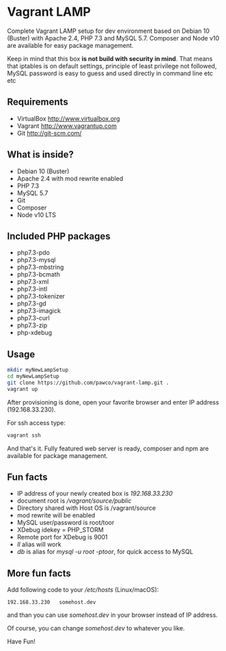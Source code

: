 # Vagrant LAMP 
Complete Vagrant LAMP setup for dev environment based on Debian 10 (Buster) with Apache 2.4, PHP 7.3 and MySQL 5.7.
Composer and Node v10 are available for easy package management.
 
Keep in mind that this box **is not build with security in mind**. That means that iptables is on default settings, principle of least privilege not followed, MySQL password is easy to guess and used directly in command line etc etc 

## Requirements
  - VirtualBox  http://www.virtualbox.org
  - Vagrant http://www.vagrantup.com
  - Git http://git-scm.com/

## What is inside?
 * Debian 10 (Buster)
 * Apache 2.4 with mod rewrite enabled
 * PHP 7.3
 * MySQL 5.7
 * Git
 * Composer
 * Node v10 LTS
 
## Included PHP packages
  * php7.3-pdo 
  * php7.3-mysql 
  * php7.3-mbstring
  * php7.3-bcmath
  * php7.3-xml
  * php7.3-intl 
  * php7.3-tokenizer 
  * php7.3-gd
  * php7.3-imagick 
  * php7.3-curl 
  * php7.3-zip
  * php-xdebug
  
## Usage
```bash
mkdir myNewLampSetup
cd myNewLampSetup
git clone https://github.com/pawco/vagrant-lamp.git .
vagrant up
```
After provisioning is done, open your favorite browser and enter IP address (192.168.33.230).

For ssh access type:
```bash
vagrant ssh
```
And that's it. Fully featured web server is ready, composer and npm are available for package management. 
## Fun facts
 - IP address of your newly created box is *192.168.33.230*
 - document root is */vagrant/source/public* 
 - Directory shared with Host OS is /vagrant/source
 - mod rewrite will be enabled
 - MySQL user/password is root/toor
 - XDebug idekey = PHP_STORM
 - Remote port for XDebug is 9001
 - *ll* alias will work
 - *db* is alias for *mysql -u root -ptoor*, for quick access to MySQL 
 
## More fun facts
Add following code to your */etc/hosts* (Linux/macOS):
```
192.168.33.230   somehost.dev
```
and than you can use *somehost.dev* in your browser instead of IP address.

Of course, you can change *somehost.dev* to whatever you like.
 
Have Fun!
